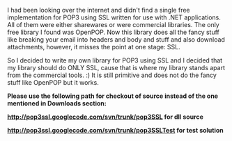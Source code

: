 I had been looking over the internet and didn't find a single free implementation for POP3 using SSL written for use with .NET applications. All of them were either sharewares or were commercial libraries. The only free library I found was OpenPOP. Now this library does all the fancy stuff like breaking your email into headers and body and stuff and also download attachments, however, it misses the point at one stage: SSL.

So I decided to write my own library for POP3 using SSL and I decided that my library should do ONLY SSL, cause that is where my library stands apart from the commercial tools. :) It is still primitive and does not do the fancy stuff like OpenPOP but it works.

**Please use the following path for checkout of source instead of the one mentioned in Downloads section:**

**http://pop3ssl.googlecode.com/svn/trunk/pop3SSL          for dll source**

**http://pop3ssl.googlecode.com/svn/trunk/pop3SSLTest     for test solution**


